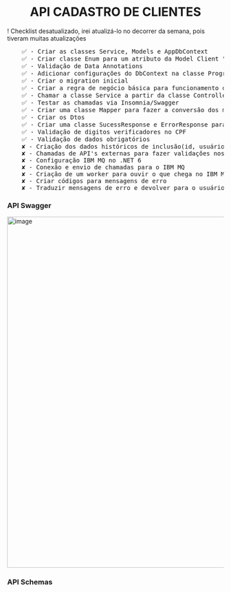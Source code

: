 <h1 align="center">API CADASTRO DE CLIENTES</h1>
<p>! Checklist desatualizado, irei atualizá-lo no decorrer da semana, pois tiveram muitas atualizações</p>
<pre>
    ✅ - Criar as classes Service, Models e AppDbContext
    ✅ - Criar classe Enum para um atributo da Model Client "StatusClient"
    ✅ - Validação de Data Annotations
    ✅ - Adicionar configurações do DbContext na classe Program
    ✅ - Criar o migration inicial
    ✅ - Criar a regra de negócio básica para funcionamento dos endpoints na classe Service
    ✅ - Chamar a classe Service a partir da classe Controller para controle das requisições
    ✅ - Testar as chamadas via Insomnia/Swagger
    ✅ - Criar uma classe Mapper para fazer a conversão dos modelos de resposta padrão para dtos personalizados
    ✅ - Criar os Dtos
    ✅ - Criar uma classe SucessResponse e ErrorResponse para lidar com os retornos das chamadas personalizados
    ✅ - Validação de digitos verificadores no CPF
    ✅ - Validação de dados obrigatórios
    ✘ - Criação dos dados históricos de inclusão(id, usuário,datahora,etapa, objeto dos dados)
    ✘ - Chamadas de API's externas para fazer validações nos dados;
    ✘ - Configuração IBM MQ no .NET 6
    ✘ - Conexão e envio de chamadas para o IBM MQ
    ✘ - Criação de um worker para ouvir o que chega no IBM MQ e enviar para o banco de dados
    ✘ - Criar códigos para mensagens de erro
    ✘ - Traduzir mensagens de erro e devolver para o usuário com base no código
</pre>

<h3>API Swagger</h3>
<img width="816" alt="image" src="https://github.com/Silva-Gabriel/Cadastro-de-Clientes-API/assets/69408374/91fcd708-07de-4bd7-84b8-6df26fbac69d">
<h3>API Schemas</h3>
